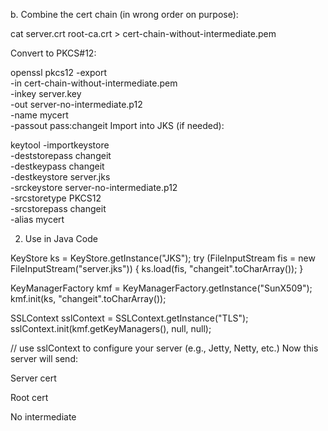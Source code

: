 b. Combine the cert chain (in wrong order on purpose):

cat server.crt root-ca.crt > cert-chain-without-intermediate.pem

Convert to PKCS#12:

openssl pkcs12 -export \
  -in cert-chain-without-intermediate.pem \
  -inkey server.key \
  -out server-no-intermediate.p12 \
  -name mycert \
  -passout pass:changeit
Import into JKS (if needed):


keytool -importkeystore \
  -deststorepass changeit \
  -destkeypass changeit \
  -destkeystore server.jks \
  -srckeystore server-no-intermediate.p12 \
  -srcstoretype PKCS12 \
  -srcstorepass changeit \
  -alias mycert

2. Use in Java Code

KeyStore ks = KeyStore.getInstance("JKS");
try (FileInputStream fis = new FileInputStream("server.jks")) {
    ks.load(fis, "changeit".toCharArray());
}

KeyManagerFactory kmf = KeyManagerFactory.getInstance("SunX509");
kmf.init(ks, "changeit".toCharArray());

SSLContext sslContext = SSLContext.getInstance("TLS");
sslContext.init(kmf.getKeyManagers(), null, null);



// use sslContext to configure your server (e.g., Jetty, Netty, etc.)
Now this server will send:

Server cert

Root cert

No intermediate
